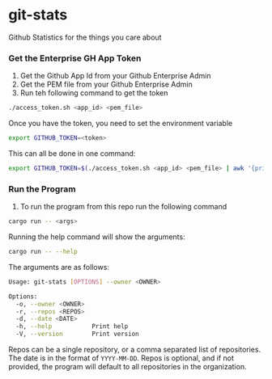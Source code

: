 # git-stats
Github Statistics for the things you care about

### Get the Enterprise GH App Token
1. Get the Github App Id from your Github Enterprise Admin
2. Get the PEM file from your Github Enterprise Admin
3. Run teh following command to get the token
```bash
./access_token.sh <app_id> <pem_file>
```
Once you have the token, you need to set the environment variable
```bash
export GITHUB_TOKEN=<token>
```

This can all be done in one command:
```bash
export GITHUB_TOKEN=$(./access_token.sh <app_id> <pem_file> | awk '{print $2}')
```

### Run the Program
1. To run the program from this repo run the following command
```bash
cargo run -- <args>
```

Running the help command will show the arguments:
```bash
cargo run -- --help
```

The arguments are as follows:
```bash
Usage: git-stats [OPTIONS] --owner <OWNER>

Options:
  -o, --owner <OWNER>  
  -r, --repos <REPOS>  
  -d, --date <DATE>    
  -h, --help           Print help
  -V, --version        Print version
```

Repos can be a single repository, or a comma separated list of repositories. The date is in the format of `YYYY-MM-DD`.
Repos is optional, and if not provided, the program will default to all repositories in the organization.


